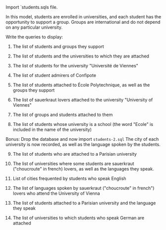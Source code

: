 Import `students.sqls file.

In this model, students are enrolled in universities, and each student has the opportunity to support a group.
Groups are international and do not depend on any particular university.

Write the queries to display:

1. The list of students and groups they support

2. The list of students and the universities to which they are attached

3. The list of students for the university "Université de Viennes"

4. The list of student admirers of Confipote

5. The list of students attached to École Polytechnique, as well as the groups they support

6. The list of sauerkraut lovers attached to the university "University of Viennes"

7. The list of groups and students attached to them

8. The list of students whose university is a school (the word "Ecole" is included in the name of the university)


Bonus: Drop the database and now import `students-2.sql`
The city of each university is now recorded, as well as the language spoken by the students.

9. The list of students who are attached to a Parisian university

10. The list of universities where some students are sauerkraut ("choucroute" in french) lovers, as well as the languages ​​they speak.

11. List of cities frequented by students who speak English

12. The list of languages ​​spoken by sauerkraut ("choucroute" in french") lovers who attend the University of Vienna

13. The list of students attached to a Parisian university and the language they speak

14. The list of universities to which students who speak German are attached
